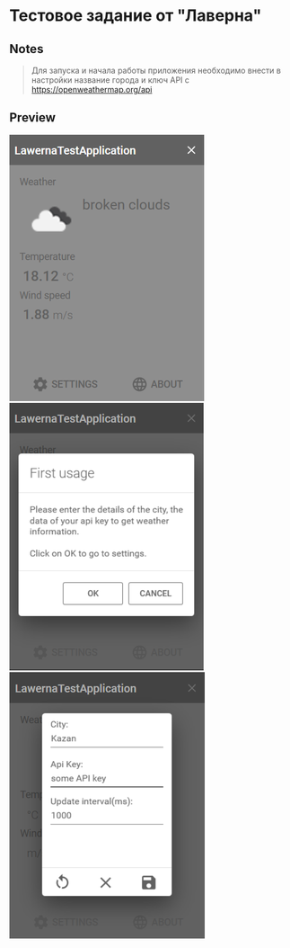# Тестовое задание от "Лаверна"

## Notes

> Для запуска и начала работы приложения необходимо внести в настройки название города и ключ API с https://openweathermap.org/api

## Preview

![Preview GIF](.assets/MainWindow.png)
![Preview GIF](.assets/FirstUsage.png)
![Preview GIF](.assets/Settings.png)